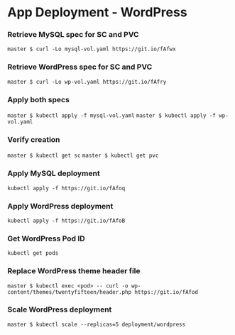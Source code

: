 # App Deployment - WordPress

### Retrieve MySQL spec for SC and PVC
`master $ curl -Lo mysql-vol.yaml https://git.io/fAfwx`

### Retrieve WordPress spec for SC and PVC
`master $ curl -Lo wp-vol.yaml https://git.io/fAfry`

### Apply both specs
`master $ kubectl apply -f mysql-vol.yaml`
`master $ kubectl apply -f wp-vol.yaml`

### Verify creation
`master $ kubectl get sc`
`master $ kubectl get pvc`

### Apply MySQL deployment
`kubectl apply -f https://git.io/fAfoq`

### Apply WordPress deployment
`kubectl apply -f https://git.io/fAfoB`

### Get WordPress Pod ID
`kubectl get pods`

### Replace WordPress theme header file
`master $ kubectl exec <pod> -- curl -o wp-content/themes/twentyfifteen/header.php https://git.io/fAfod`

### Scale WordPress deployment
`master $ kubectl scale --replicas=5 deployment/wordpress`